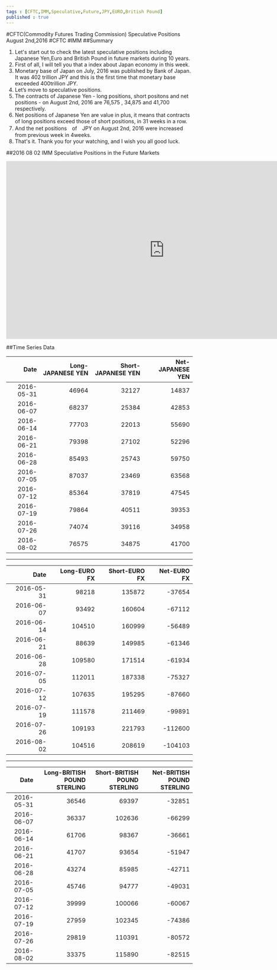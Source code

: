 ```yaml
--- 
tags : [CFTC,IMM,Speculative,Future,JPY,EURO,British Pound] 
published : true
---
```

#CFTC(Commodity Futures Trading Commission) Speculative Positions August 2nd,2016 #CFTC #IMM
##Summary
1. Let's start out to check the latest speculative positions including Japanese Yen,Euro and British Pound in future markets during 10 years. 
1. First of all, I will tell you that a index about Japan economy in this week.
1. Monetary base of Japan on July, 2016 was published by Bank of Japan. It was 402 trillion JPY and this is the first time that monetary base exceeded 400trillion JPY.
1. Let’s move to speculative positions.
1. The contracts of Japanese Yen - long positions, short positons and net positions - on August 2nd, 2016 are 76,575 , 34,875 and 41,700 respectively.
1. Net positions of Japanese Yen are value in plus, it means that contracts of long positions exceed those of short positions, in 31 weeks in a row.
1. And the net positions　of　JPY on August 2nd, 2016 were increased from previous week in 4weeks.
1. That's it. Thank you for your watching, and I wish you all good luck.


##2016 08 02 IMM Speculative Positions in the Future Markets
<iframe width="853" height="480" src="https://www.youtube.com/embed/40HLqMk6vr0?rel=0" frameborder="0" allowfullscreen></iframe>

##Time Series Data

|Date| Long-JAPANESE YEN| Short-JAPANESE YEN| Net-JAPANESE YEN|
|-:| -:| -:| -:|
|2016-05-31| 46964| 32127| 14837|
|2016-06-07| 68237| 25384| 42853|
|2016-06-14| 77703| 22013| 55690|
|2016-06-21| 79398| 27102| 52296|
|2016-06-28| 85493| 25743| 59750|
|2016-07-05| 87037| 23469| 63568|
|2016-07-12| 85364| 37819| 47545|
|2016-07-19| 79864| 40511| 39353|
|2016-07-26| 74074| 39116| 34958|
|2016-08-02| 76575| 34875| 41700|

***
|Date| Long-EURO FX| Short-EURO FX| Net-EURO FX|
|-:| -:| -:| -:|
|2016-05-31| 98218| 135872| -37654|
|2016-06-07| 93492| 160604| -67112|
|2016-06-14| 104510| 160999| -56489|
|2016-06-21| 88639| 149985| -61346|
|2016-06-28| 109580| 171514| -61934|
|2016-07-05| 112011| 187338| -75327|
|2016-07-12| 107635| 195295| -87660|
|2016-07-19| 111578| 211469| -99891|
|2016-07-26| 109193| 221793| -112600|
|2016-08-02| 104516| 208619| -104103|

***
|Date| Long-BRITISH POUND STERLING| Short-BRITISH POUND STERLING| Net-BRITISH POUND STERLING|
|-:| -:| -:| -:|
|2016-05-31| 36546| 69397| -32851|
|2016-06-07| 36337| 102636| -66299|
|2016-06-14| 61706| 98367| -36661|
|2016-06-21| 41707| 93654| -51947|
|2016-06-28| 43274| 85985| -42711|
|2016-07-05| 45746| 94777| -49031|
|2016-07-12| 39999| 100066| -60067|
|2016-07-19| 27959| 102345| -74386|
|2016-07-26| 29819| 110391| -80572|
|2016-08-02| 33375| 115890| -82515|
